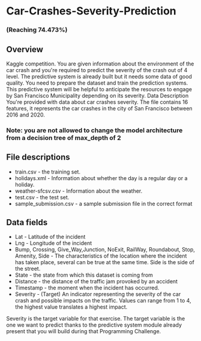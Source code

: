 # Car-Crashes-Severity-Prediction 
### (Reaching 74.473%)
## Overview
Kaggle competition. You are given information about the environment of the car crash and you're required to predict the severity of the crash out of 4 level. The predictive system is already built but it needs some data of good quality. You need to prepare the dataset and train the prediction systems. This predictive system will be helpful to anticipate the resources to engage by San Francisco Municipality depending on its severity.
Data Description
You're provided with data about car crashes severity. The file contains 16 features, it represents the car crashes in the city of San Francisco between 2016 and 2020.

### **Note: you are not allowed to change the model architecture from a decision tree of max_depth of 2**

## File descriptions
* train.csv - the training set.
* holidays.xml - Information about whether the day is a regular day or a holiday.
* weather-sfcsv.csv - Information about the weather.
* test.csv - the test set.
* sample_submission.csv - a sample submission file in the correct format
## Data fields
* Lat - Latitude of the incident
* Lng - Longitude of the incident
* Bump, Crossing, Give_Way,Junction, NoExit, RailWay, Roundabout, Stop, Amenity, Side - The characteristics of the location where the incident has taken place, several can be true at the same time. Side is the side of the street.
* State - the state from which this dataset is coming from
* Distance - the distance of the traffic jam provoked by an accident
* Timestamp - the moment when the incident has occurred.
* Severity - (Target) An indicator representing the severity of the car crash and possible impacts on the traffic. Values can range from 1 to 4, the highest value translates a highest impact.     

Severity is the target variable for that exercise. The target variable is the one we want to predict thanks to the predictive system module already present that you will build during that Programming Challenge.
